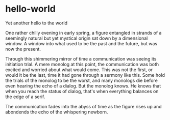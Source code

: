 # hello-world
Yet another hello to the world

One rather chilly evening in early spring, a figure entangled in strands of a seemingly natural but yet mystical origin sat down by a dimensional window. A window into what used to be the past and the future, but was now the present. 

Through this shimmering mirror of time a communication was seeing its initiation trial. A mere monolog at this point, the communication was both excited and worried about what would come. This was not the first, or would it be the last, time it had gone through a sermony like this. Some hold the trials of the monolog to be the worst, and many monologs die before even hearing the echo of a dialog. But the monolog knows. He knows that when you reach the status of dialog, that's when everything balances on the edge of a serif.

The communication fades into the abyss of time as the figure rises up and abondends the echo of the whispering newborn. 
